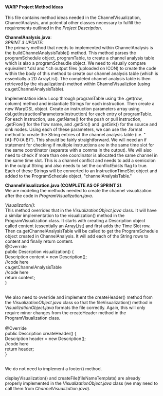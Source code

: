 #### WARP Project Method Ideas
This file contains method ideas needed in the ChannelVisualization, ChannelAnalysis, and potential other classes necessary to fulfill the requirements outlined in the *Project Description*. 

**ChannelAnalysis.java**:<br>
*SPRINT 3 UPDATE:*<br>
The primary method that needs to implemented within ChannelAnalysis is the buildChannelAnalysisTable() method. This method parses the programSchedule object, programTable, to create a channel analysis table which is also a programScheudle object. We need to visually compare equivalent \*.dsl and \*.ch output files (uploaded on ICON) to create the code within the body of this method to create our channel analysis table (which is essentially a 2D ArrayList). The completed channel analysis table is then retrieved by the visualization() method within ChannelVisualiztion (using ca.getChannelAnalysisTable).<br>

Implementation idea: Loop through programTable using the .get(row, column) method and instantiate Strings for each instruction. Then create a new WarpDSL object. Create an instruction parameters array using dsl.getInstructionParameters(instruction) for each entry of programTable. For each instruction, use .getName() for the push or pull instruction, .getFlow() for the flow name, and .getSrc() and .getSnk() for the source and sink nodes. Using each of these parameters, we can use the .format method to create the String entries of the channel analysis table (i.e. "[A]::F0:(A:B)"). This should be fairly straightforward. We will need an if statement for checking if multiple instructions are in the same time slot for the same coordinator (separate with a comma in the output). We will also need to check if more than one coordinator is allocated the same channel in the same time slot. This is a channel conflict and needs to add a semicolon in the output String and also needs to set the conflictExists flag to true. Each of these Strings will be converted to an InstructionTimeSlot object and added to the ProgramSchedule object, "channelAnalysisTable."

**ChannelVisualization.java (COMPLETE AS OF SPRINT 2)**:<br>
We are modeling the methods needed to create the channel visualization after the code in *ProgramVisualization.java*.

*Visualization()*:<br>
This method overrides that in the *VisualizationObject.java* class. It will have a similar implementation to the visualization() method in the ProgramVisualization class. It starts with creating a Description object called content (essentially an ArrayList) and first adds the Time Slot row. Then ca.getChannelAnalysisTable will be called to get the ProgramSchedule object created in ChannelAnalysis. It will add each of the String rows to content and finally return content.
<br>
@Override<br>
  public Description visualization() {<br>
    Description content = new Description();<br>
    //code here<br>
    ca.getChannelAnalysisTable<br>
    //code here<br>
    return content;<br>
  }<br>
<br>
 
We also need to override and implement the createHeader() method from the *VisualizationObject.java* class so that the fileVisualization() method in *VisualizationObject.java* formats the file correctly. Again, this will only require minor changes from the createHeader method in the ProgramVisualization class.<br>
<br>
  @Override<br>
  public Description createHeader() {<br>
    Description header = new Description();<br>
    //code here<br>
    return header;<br>
  }<br>
<br>

We do not need to implement a footer() method.

displayVisualization() and createFile(fileNameTemplate) are already properly implemented in the *VisualizationObject.java* class (we may need to call them from *ChannelVisualization.java*).<br>

